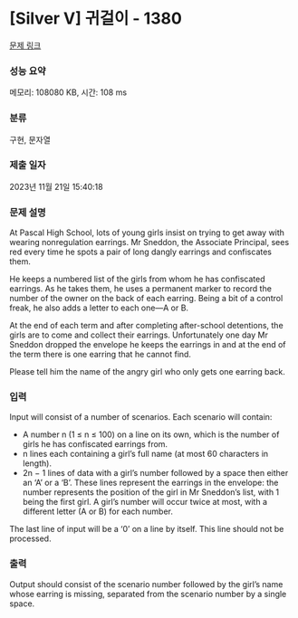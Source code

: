 # [Silver V] 귀걸이 - 1380 

[문제 링크](https://www.acmicpc.net/problem/1380) 

### 성능 요약

메모리: 108080 KB, 시간: 108 ms

### 분류

구현, 문자열

### 제출 일자

2023년 11월 21일 15:40:18

### 문제 설명

<p>At Pascal High School, lots of young girls insist on trying to get away with wearing nonregulation earrings. Mr Sneddon, the Associate Principal, sees red every time he spots a pair of long dangly earrings and confiscates them.</p>

<p>He keeps a numbered list of the girls from whom he has confiscated earrings. As he takes them, he uses a permanent marker to record the number of the owner on the back of each earring. Being a bit of a control freak, he also adds a letter to each one—A or B.</p>

<p>At the end of each term and after completing after-school detentions, the girls are to come and collect their earrings. Unfortunately one day Mr Sneddon dropped the envelope he keeps the earrings in and at the end of the term there is one earring that he cannot find.</p>

<p>Please tell him the name of the angry girl who only gets one earring back.</p>

### 입력 

 <p>Input will consist of a number of scenarios. Each scenario will contain:</p>

<ul>
	<li>A number n (1 ≤ n ≤ 100) on a line on its own, which is the number of girls he has confiscated earrings from.</li>
	<li>n lines each containing a girl’s full name (at most 60 characters in length).</li>
	<li>2n − 1 lines of data with a girl’s number followed by a space then either an ‘A’ or a ‘B’. These lines represent the earrings in the envelope: the number represents the position of the girl in Mr Sneddon’s list, with 1 being the first girl. A girl’s number will occur twice at most, with a different letter (A or B) for each number.</li>
</ul>

<p>The last line of input will be a ‘0’ on a line by itself. This line should not be processed.</p>

### 출력 

 <p>Output should consist of the scenario number followed by the girl’s name whose earring is missing, separated from the scenario number by a single space.</p>

